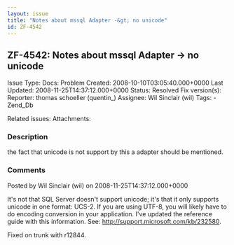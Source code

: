 ```yaml
---
layout: issue
title: "Notes about mssql Adapter -&gt; no unicode"
id: ZF-4542
---
```


ZF-4542: Notes about mssql Adapter -> no unicode
------------------------------------------------

 Issue Type: Docs: Problem Created: 2008-10-10T03:05:40.000+0000 Last Updated: 2008-11-25T14:37:12.000+0000 Status: Resolved Fix version(s): 
 Reporter:  thomas schoeller (quentin\_)  Assignee:  Wil Sinclair (wil)  Tags: - Zend\_Db
 
 Related issues: 
 Attachments: 
### Description

the fact that unicode is not support by this a adapter should be mentioned.

 

 

### Comments

Posted by Wil Sinclair (wil) on 2008-11-25T14:37:12.000+0000

It's not that SQL Server doesn't support unicode; it's that it only supports unicode in one format: UCS-2. If you are using UTF-8, you will likely have to do encoding conversion in your application. I've updated the reference guide with this information. See: <http://support.microsoft.com/kb/232580>.

Fixed on trunk with r12844.

 

 